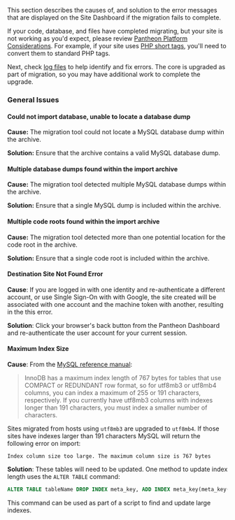 This section describes the causes of, and solution to the error messages that are displayed on the Site Dashboard if the migration fails to complete.

If your code, database, and files have completed migrating, but your site is not working as you'd expect, please review [Pantheon Platform Considerations](/platform-considerations). For example, if your site uses [PHP short tags](/platform-considerations/#php-short-tags), you'll need to convert them to standard PHP tags.

Next, check [log files](/logs) to help identify and fix errors. The core is upgraded as part of migration, so you may have additional work to complete the upgrade.

### General Issues

#### Could not import database, unable to locate a database dump

**Cause:** The migration tool could not locate a MySQL database dump within the archive.

**Solution:** Ensure that the archive contains a valid MySQL database dump.

#### Multiple database dumps found within the import archive

**Cause:** The migration tool detected multiple MySQL database dumps within the archive.

**Solution:** Ensure that a single MySQL dump is included within the archive.

#### Multiple code roots found within the import archive

**Cause:**  The migration tool detected more than one potential location for the code root in the archive.

**Solution:** Ensure that a single code root is included within the archive.

#### Destination Site Not Found Error

**Cause**: If you are logged in with one identity and re-authenticate a different account, or use Single Sign-On with with Google, the site created will be associated with one account and the machine token with another, resulting in the this error.

**Solution**: Click your browser's back button from the Pantheon Dashboard and re-authenticate the user account for your current session.

#### Maximum Index Size

**Cause**:  From the [MySQL reference manual](https://dev.mysql.com/doc/refman/8.0/en/charset-unicode-conversion.html):

> InnoDB has a maximum index length of 767 bytes for tables that use COMPACT or REDUNDANT row format, so for utf8mb3 or utf8mb4 columns, you can index a maximum of 255 or 191 characters, respectively. If you currently have utf8mb3 columns with indexes longer than 191 characters, you must index a smaller number of characters.

Sites migrated from hosts using `utf8mb3` are upgraded to `utf8mb4`. If those sites have indexes larger than 191 characters MySQL will return the following error on import:

```none
Index column size too large. The maximum column size is 767 bytes
```

**Solution**: These tables will need to be updated. One method to update index length uses the `ALTER TABLE` command:

```sql
ALTER TABLE tableName DROP INDEX meta_key, ADD INDEX meta_key(meta_key(191));
```

This command can be used as part of a script to find and update large indexes.
